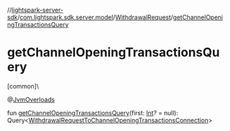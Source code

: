 //[lightspark-server-sdk](../../../index.md)/[com.lightspark.sdk.server.model](../index.md)/[WithdrawalRequest](index.md)/[getChannelOpeningTransactionsQuery](get-channel-opening-transactions-query.md)

# getChannelOpeningTransactionsQuery

[common]\

@[JvmOverloads](https://kotlinlang.org/api/latest/jvm/stdlib/kotlin.jvm/-jvm-overloads/index.html)

fun [getChannelOpeningTransactionsQuery](get-channel-opening-transactions-query.md)(first: [Int](https://kotlinlang.org/api/latest/jvm/stdlib/kotlin/-int/index.html)? = null): Query&lt;[WithdrawalRequestToChannelOpeningTransactionsConnection](../-withdrawal-request-to-channel-opening-transactions-connection/index.md)&gt;
